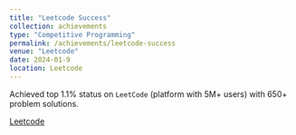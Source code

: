 ```yaml
---
title: "Leetcode Success"
collection: achievements
type: "Competitive Programming"
permalink: /achievements/leetcode-success
venue: "Leetcode"
date: 2024-01-9
location: Leetcode
---
```


Achieved top 1.1% status on `LeetCode` (platform with 5M+ users) with 650+ problem solutions.

[Leetcode](https://leetcode.com/betabravah/)

